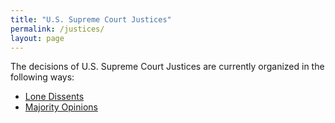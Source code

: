 ```yaml
---
title: "U.S. Supreme Court Justices"
permalink: /justices/
layout: page
---
```


The decisions of U.S. Supreme Court Justices are currently organized in the following ways:

- [Lone Dissents](/justices/loners/)
- [Majority Opinions](/justices/all/)
